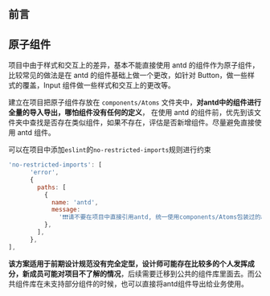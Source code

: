 ## 前言

## 原子组件

项目中由于样式和交互上的差异，基本不能直接使用 antd 的组件作为原子组件，比较常见的做法是在 antd 的组件基础上做一个更改，如针对 Button，做一些样式的覆盖，Input 组件做一些样式和交互上的更改等。

建立在项目把原子组件存放在 `components/Atoms` 文件夹中，**对antd中的组件进行全量的导入导出，哪怕组件没有任何的定义**， 在使用 antd 的组件前，优先到该文件夹中查找是否存在类似组件，如果不存在，评估是否新增组件。尽量避免直接使用 antd 组件。

可以在项目中添加`eslint`的`no-restricted-imports`规则进行约束

```js
'no-restricted-imports': [
      'error',
      {
        paths: [
          {
            name: 'antd',
            message:
              '❗❗❗请不要在项目中直接引用antd, 统一使用components/Atoms包装过的antd组件, 如果本身是components/Atoms, 使用下列语句disable掉: // eslint-disable-next-line',
          },
        ],
      },
],
```

**该方案适用于前期设计规范没有完全定型，设计师可能存在比较多的个人发挥成分，新成员可能对项目不了解的情况**，后续需要迁移到公共的组件库里面去。而公共组件库在未支持部分组件的时候，也可以直接将antd组件导出给业务使用。